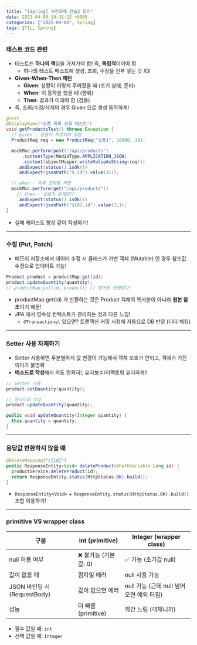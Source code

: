 ```yaml
---
title: "[Spring] 사전과제 연습2 정리"
date: 2025-04-06 19:31:15 +0900
categories: ["2025-04-06", Spring]
tags: [TIL, Spring]
---
```

### 테스트 코드 관련
- 테스트는 **하나의 책**임을 가져가야 함! 즉, **독립적**이어야 함
  - 하나의 테스트 메소드에 생성, 조회, 수정을 전부 넣는 것 XX
- **Given-When-Then 패턴**
  - **Given**: 상황이 이렇게 주어졌을 때 (초기 상태, 준비)
  - **When**: 이 동작을 했을 때 (행위)
  - **Then**: 결과가 이래야 함 (검증)
- 즉, 조회/수정/삭제의 경우 Given 으로 생성 동작하게!

```java
@Test
@DisplayName("상품 목록 조회 테스트")
void getProductsTest() throws Exception {
  // given - 상품이 저장되어 있음
  ProductReq req = new ProductReq("상품1", 10000, 10);

  mockMvc.perform(post("/api/products")
      .contentType(MediaType.APPLICATION_JSON)
      .content(objectMapper.writeValueAsString(req)))
    .andExpect(status().isOk())
    .andExpect(jsonPath("$.id").value(1L));

  // when - 목록 조회를 하면
  mockMvc.perform(get("/api/products"))
    // then - 상품이 존재한다
    .andExpect(status().isOk())
    .andExpect(jsonPath("$[0].id").value(1L));
}

```

- 실패 케이스도 항상 같이 작성하기!

---

### 수정 (Put, Patch)
- 메모리 저장소에서 데이터 수정 시 클래스가 가변 객체 (Mutable) 인 경우 참조값 수정으로 업데이트 가능!

```java
Product product = productMap.get(id);
product.updateQuantity(quantity);
// productMap.put(id, product); // 없어도 반영된다!

```

- productMap.get(id) 가 반환하는 것은 Product 객체의 복사본이 아니라 **원본 참조**이기 때문!
- JPA 에서 영속성 컨텍스트가 관리하는 것과 다른 느낌!
  - `@Transactional` 있으면? 트랜잭션 커밋 시점에 자동으로 DB 반영 (더티 체킹)

---
### Setter 사용 자제하기
- Setter 사용하면 무분별하게 값 변경이 가능해서 객체 보호가 안되고, 객체가 가진 의미가 불명확
- **메소드로 작성**해서 의도 명확히!, 유지보수/리팩토링 유리하게!!

```java
// Setter 사용
product.setQuantity(quantity);

// 메서드로 작성
product.updateQuantity(quantity);

public void updateQuantity(Integer quantity) {
  this.quantity = quantity;
}
```

---
### 응답값 반환하지 않을 때

```java
@DeleteMapping("/{id}")
public ResponseEntity<Void> deleteProduct(@PathVariable Long id) {
  productService.deleteProduct(id);
  return ResponseEntity.status(HttpStatus.OK).build();
}

```

- `ResponseEntity<Void>` + `ResponseEntity.status(HttpStatus.OK).build()` 조합 이용하기!

---
### primitive VS wrapper class

| 구분 | int (primitive) | Integer (wrapper class) |
|------|----------------|--------------------------|
| null 허용 여부 | ❌ 불가능 (기본값: 0) | ✅ 가능 (초기값 null) |
| 값이 없을 때 | 컴파일 에러 | null 사용 가능 |
| JSON 바인딩 시 (RequestBody) | 값이 없으면 에러 | null 가능 (근데 null 넘어오면 예외 터짐) |
| 성능 | 더 빠름 (primitive) | 약간 느림 (객체니까) |


- 필수 값일 때: `int`
- 선택 값일 때: `Integer`
